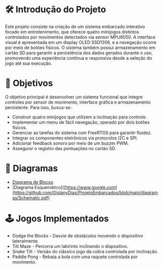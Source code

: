 # 🛠 Introdução do Projeto

Este projeto consiste na criação de um sistema embarcado interativo focado em entretenimento, que oferece quatro minijogos distintos controlados por movimentos detectados via sensor MPU6050. A interface visual é apresentada em um display OLED SSD1306, e a navegação ocorre por meio de botões físicos. O sistema também possui armazenamento em cartão SD para garantir a persistência dos dados gerados durante o uso, promovendo uma experiência contínua e responsiva desde a seleção do jogo até sua execução.

# 🎯 Objetivos

O objetivo principal é desenvolver um sistema funcional que integre controles por sensor de movimento, interface gráfica e armazenamento persistente. Para isso, busca-se:
- Construir quatro minijogos que utilizem a inclinação para controle.
- Implementar um menu de fácil navegação, operado por dois botões físicos.
- Gerenciar as tarefas do sistema com FreeRTOS para garantir fluidez.
- Integrar os componentes eletrônicos via protocolos I2C e SPI.
- Adicionar feedback sonoro por meio de um buzzer PWM.
- Assegurar o registro das pontuações no cartão SD.

# 🚀 Diagramas

- [Diagrama de Blocos](https://www.google.com)
- [Diagrama Esquemático]([https://www.google.com](https://github.com/GislanyDias/ProjetoEmbarcados/blob/main/diagramas/Schematic.pdf)


# 🕹️ Jogos Implementados

- Dodge the Blocks - Desvie de obstáculos movendo o dispositivo lateralmente.
- Tilt Maze - Percorra um labirinto inclinando o dispositivo.
- Snake Tilt - Versão do clássico jogo da cobra controlada por inclinação.
- Paddle Pong - Rebata a bola com uma raquete controlada por movimento.
